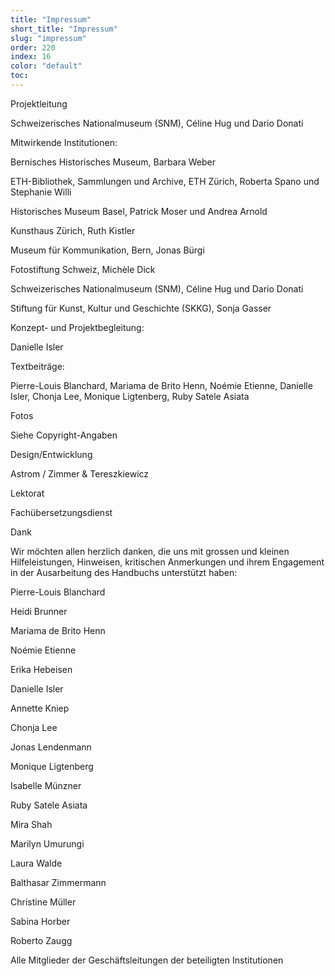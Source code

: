 ```yaml
---
title: "Impressum"
short_title: "Impressum"
slug: "impressum"
order: 220
index: 16
color: "default"
toc:
---
```


Projektleitung  

Schweizerisches Nationalmuseum (SNM), Céline Hug und Dario Donati  

Mitwirkende Institutionen:  

Bernisches Historisches Museum, Barbara Weber  

ETH-Bibliothek, Sammlungen und Archive, ETH Zürich, Roberta Spano und Stephanie Willi  

Historisches Museum Basel, Patrick Moser und Andrea Arnold  

Kunsthaus Zürich, Ruth Kistler  

Museum für Kommunikation, Bern, Jonas Bürgi  

Fotostiftung Schweiz, Michèle Dick  

Schweizerisches Nationalmuseum (SNM), Céline Hug und Dario Donati  

Stiftung für Kunst, Kultur und Geschichte (SKKG), Sonja Gasser  

Konzept- und Projektbegleitung:  

Danielle Isler  

Textbeiträge:  

Pierre-Louis Blanchard, Mariama de Brito Henn, Noémie Etienne, Danielle Isler, Chonja Lee, Monique Ligtenberg, Ruby Satele Asiata  

Fotos  

Siehe Copyright-Angaben  

Design/Entwicklung  

Astrom / Zimmer & Tereszkiewicz  

Lektorat  

Fachübersetzungsdienst  

Dank  

Wir möchten allen herzlich danken, die uns mit grossen und kleinen Hilfeleistungen, Hinweisen, kritischen Anmerkungen und ihrem Engagement in der Ausarbeitung des Handbuchs unterstützt haben:  

Pierre-Louis Blanchard  

Heidi Brunner  

Mariama de Brito Henn  

Noémie Etienne  

Erika Hebeisen  

Danielle Isler  

Annette Kniep  

Chonja Lee  

Jonas Lendenmann  

Monique Ligtenberg  

Isabelle Münzner  

Ruby Satele Asiata  

Mira Shah  

Marilyn Umurungi  

Laura Walde  

Balthasar Zimmermann  

Christine Müller  

Sabina Horber  

Roberto Zaugg  

Alle Mitglieder der Geschäftsleitungen der beteiligten Institutionen